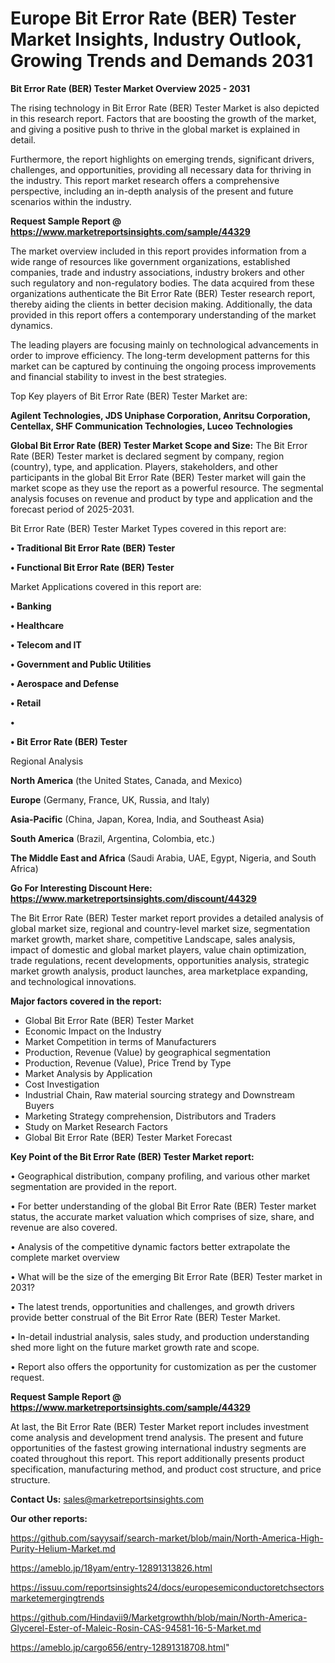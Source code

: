 # Europe Bit Error Rate (BER) Tester Market Insights, Industry Outlook, Growing Trends and Demands 2031

<Strong> Bit Error Rate (BER) Tester Market Overview 2025 - 2031</strong>

The rising technology in Bit Error Rate (BER) Tester Market is also depicted in this research report. Factors that are boosting the growth of the market, and giving a positive push to thrive in the global market is explained in detail.

Furthermore, the report highlights on emerging trends, significant drivers, challenges, and opportunities, providing all necessary data for thriving in the industry. This report market research offers a comprehensive perspective, including an in-depth analysis of the present and future scenarios within the industry.

<strong>Request Sample Report @ <a href=https://www.marketreportsinsights.com/sample/44329>https://www.marketreportsinsights.com/sample/44329</a></strong>

The market overview included in this report provides information from a wide range of resources like government organizations, established companies, trade and industry associations, industry brokers and other such regulatory and non-regulatory bodies. The data acquired from these organizations authenticate the Bit Error Rate (BER) Tester research report, thereby aiding the clients in better decision making. Additionally, the data provided in this report offers a contemporary understanding of the market dynamics.

The leading players are focusing mainly on technological advancements in order to improve efficiency. The long-term development patterns for this market can be captured by continuing the ongoing process improvements and financial stability to invest in the best strategies.

Top Key players of Bit Error Rate (BER) Tester Market are:

<strong>Agilent Technologies, JDS Uniphase Corporation, Anritsu Corporation, Centellax, SHF Communication Technologies, Luceo Technologies</strong>

<strong><b>Global Bit Error Rate (BER) Tester Market Scope and Size:</b></strong>
The Bit Error Rate (BER) Tester market is declared segment by company, region (country), type, and application. Players, stakeholders, and other participants in the global Bit Error Rate (BER) Tester market will gain the market scope as they use the report as a powerful resource. The segmental analysis focuses on revenue and product by type and application and the forecast period of 2025-2031.

Bit Error Rate (BER) Tester Market Types covered in this report are:

<strong>•  Traditional Bit Error Rate (BER) Tester

•  Functional Bit Error Rate (BER) Tester</strong>

Market Applications covered in this report are:

<strong>•  Banking

•  Healthcare

•  Telecom and IT

•  Government and Public Utilities

•  Aerospace and Defense

•  Retail

•  

•  Bit Error Rate (BER) Tester</strong> 

Regional Analysis

<strong>North America</strong> (the United States, Canada, and Mexico)

<strong>Europe</strong> (Germany, France, UK, Russia, and Italy)

<strong>Asia-Pacific</strong> (China, Japan, Korea, India, and Southeast Asia)

<strong>South America</strong> (Brazil, Argentina, Colombia, etc.)

<strong>The Middle East and Africa</strong> (Saudi Arabia, UAE, Egypt, Nigeria, and South Africa)

<strong>Go For Interesting Discount Here: <a href=https://www.marketreportsinsights.com/discount/44329>https://www.marketreportsinsights.com/discount/44329</a></strong>

The Bit Error Rate (BER) Tester market report provides a detailed analysis of global market size, regional and country-level market size, segmentation market growth, market share, competitive Landscape, sales analysis, impact of domestic and global market players, value chain optimization, trade regulations, recent developments, opportunities analysis, strategic market growth analysis, product launches, area marketplace expanding, and technological innovations.

<strong><b>Major factors covered in the report:</b></strong>
<ul>
  <li>Global Bit Error Rate (BER) Tester Market </li>
  <li>Economic Impact on the Industry</li>
  <li>Market Competition in terms of Manufacturers</li>
  <li>Production, Revenue (Value) by geographical segmentation</li>
  <li>Production, Revenue (Value), Price Trend by Type</li>
  <li>Market Analysis by Application</li>
  <li>Cost Investigation</li>
  <li>Industrial Chain, Raw material sourcing strategy and Downstream Buyers</li>
  <li>Marketing Strategy comprehension, Distributors and Traders</li>
  <li>Study on Market Research Factors</li>
  <li>Global Bit Error Rate (BER) Tester Market Forecast</li>
</ul>

<strong><b>Key Point of the Bit Error Rate (BER) Tester Market report:</b></strong>

• Geographical distribution, company profiling, and various other market segmentation are provided in the report.

• For better understanding of the global Bit Error Rate (BER) Tester market status, the accurate market valuation which comprises of size, share, and revenue are also covered.

• Analysis of the competitive dynamic factors better extrapolate the complete market overview

• What will be the size of the emerging Bit Error Rate (BER) Tester market in 2031?

• The latest trends, opportunities and challenges, and growth drivers provide better construal of the Bit Error Rate (BER) Tester Market.

• In-detail industrial analysis, sales study, and production understanding shed more light on the future market growth rate and scope.

• Report also offers the opportunity for customization as per the customer request.

<strong>Request Sample Report @ <a href=https://www.marketreportsinsights.com/sample/44329>https://www.marketreportsinsights.com/sample/44329</a></strong>

At last, the Bit Error Rate (BER) Tester Market report includes investment come analysis and development trend analysis. The present and future opportunities of the fastest growing international industry segments are coated throughout this report. This report additionally presents product specification, manufacturing method, and product cost structure, and price structure.

<strong>Contact Us:</strong>
sales@marketreportsinsights.com

<strong>Our other reports:</strong>

<a href=https://github.com/sayysaif/search-market/blob/main/North-America-High-Purity-Helium-Market.md>https://github.com/sayysaif/search-market/blob/main/North-America-High-Purity-Helium-Market.md</a>

<a href=https://ameblo.jp/18yam/entry-12891313826.html>https://ameblo.jp/18yam/entry-12891313826.html</a>

<a href=https://issuu.com/reportsinsights24/docs/europesemiconductoretchsectorsmarketemergingtrends>https://issuu.com/reportsinsights24/docs/europesemiconductoretchsectorsmarketemergingtrends</a>

<a href=https://github.com/Hindavii9/Marketgrowthh/blob/main/North-America-Glycerel-Ester-of-Maleic-Rosin-CAS-94581-16-5-Market.md>https://github.com/Hindavii9/Marketgrowthh/blob/main/North-America-Glycerel-Ester-of-Maleic-Rosin-CAS-94581-16-5-Market.md</a>

<a href=https://ameblo.jp/cargo656/entry-12891318708.html>https://ameblo.jp/cargo656/entry-12891318708.html</a>"
